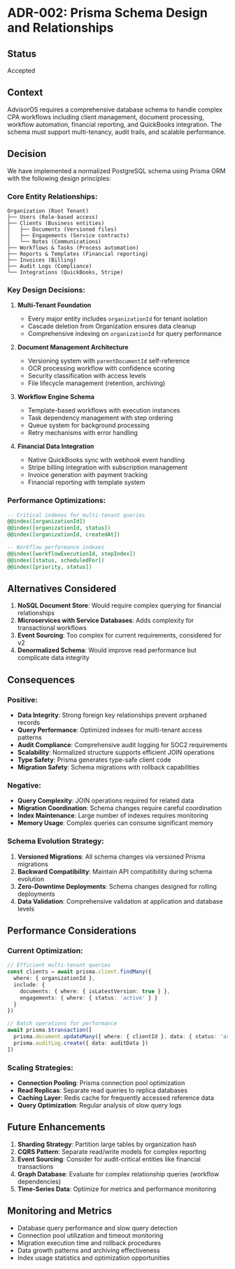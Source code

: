 # ADR-002: Prisma Schema Design and Relationships

## Status
Accepted

## Context
AdvisorOS requires a comprehensive database schema to handle complex CPA workflows including client management, document processing, workflow automation, financial reporting, and QuickBooks integration. The schema must support multi-tenancy, audit trails, and scalable performance.

## Decision
We have implemented a normalized PostgreSQL schema using Prisma ORM with the following design principles:

### Core Entity Relationships:
```
Organization (Root Tenant)
├── Users (Role-based access)
├── Clients (Business entities)
│   ├── Documents (Versioned files)
│   ├── Engagements (Service contracts)
│   └── Notes (Communications)
├── Workflows & Tasks (Process automation)
├── Reports & Templates (Financial reporting)
├── Invoices (Billing)
├── Audit Logs (Compliance)
└── Integrations (QuickBooks, Stripe)
```

### Key Design Decisions:

1. **Multi-Tenant Foundation**
   - Every major entity includes `organizationId` for tenant isolation
   - Cascade deletion from Organization ensures data cleanup
   - Comprehensive indexing on `organizationId` for query performance

2. **Document Management Architecture**
   - Versioning system with `parentDocumentId` self-reference
   - OCR processing workflow with confidence scoring
   - Security classification with access levels
   - File lifecycle management (retention, archiving)

3. **Workflow Engine Schema**
   - Template-based workflows with execution instances
   - Task dependency management with step ordering
   - Queue system for background processing
   - Retry mechanisms with error handling

4. **Financial Data Integration**
   - Native QuickBooks sync with webhook event handling
   - Stripe billing integration with subscription management
   - Invoice generation with payment tracking
   - Financial reporting with template system

### Performance Optimizations:
```sql
-- Critical indexes for multi-tenant queries
@@index([organizationId])
@@index([organizationId, status])
@@index([organizationId, createdAt])

-- Workflow performance indexes
@@index([workflowExecutionId, stepIndex])
@@index([status, scheduledFor])
@@index([priority, status])
```

## Alternatives Considered

1. **NoSQL Document Store**: Would require complex querying for financial relationships
2. **Microservices with Service Databases**: Adds complexity for transactional workflows
3. **Event Sourcing**: Too complex for current requirements, considered for v2
4. **Denormalized Schema**: Would improve read performance but complicate data integrity

## Consequences

### Positive:
- **Data Integrity**: Strong foreign key relationships prevent orphaned records
- **Query Performance**: Optimized indexes for multi-tenant access patterns
- **Audit Compliance**: Comprehensive audit logging for SOC2 requirements
- **Scalability**: Normalized structure supports efficient JOIN operations
- **Type Safety**: Prisma generates type-safe client code
- **Migration Safety**: Schema migrations with rollback capabilities

### Negative:
- **Query Complexity**: JOIN operations required for related data
- **Migration Coordination**: Schema changes require careful coordination
- **Index Maintenance**: Large number of indexes requires monitoring
- **Memory Usage**: Complex queries can consume significant memory

### Schema Evolution Strategy:
1. **Versioned Migrations**: All schema changes via versioned Prisma migrations
2. **Backward Compatibility**: Maintain API compatibility during schema evolution
3. **Zero-Downtime Deployments**: Schema changes designed for rolling deployments
4. **Data Validation**: Comprehensive validation at application and database levels

## Performance Considerations

### Current Optimization:
```typescript
// Efficient multi-tenant queries
const clients = await prisma.client.findMany({
  where: { organizationId },
  include: {
    documents: { where: { isLatestVersion: true } },
    engagements: { where: { status: 'active' } }
  }
})

// Batch operations for performance
await prisma.$transaction([
  prisma.document.updateMany({ where: { clientId }, data: { status: 'archived' } }),
  prisma.auditLog.create({ data: auditData })
])
```

### Scaling Strategies:
- **Connection Pooling**: Prisma connection pool optimization
- **Read Replicas**: Separate read queries to replica databases
- **Caching Layer**: Redis cache for frequently accessed reference data
- **Query Optimization**: Regular analysis of slow query logs

## Future Enhancements

1. **Sharding Strategy**: Partition large tables by organization hash
2. **CQRS Pattern**: Separate read/write models for complex reporting
3. **Event Sourcing**: Consider for audit-critical entities like financial transactions
4. **Graph Database**: Evaluate for complex relationship queries (workflow dependencies)
5. **Time-Series Data**: Optimize for metrics and performance monitoring

## Monitoring and Metrics
- Database query performance and slow query detection
- Connection pool utilization and timeout monitoring
- Migration execution time and rollback procedures
- Data growth patterns and archiving effectiveness
- Index usage statistics and optimization opportunities